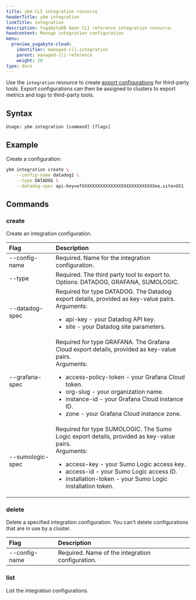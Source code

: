 ```yaml
---
title: ybm CLI integration resource
headerTitle: ybm integration
linkTitle: integration
description: YugabyteDB Aeon CLI reference integration resource.
headcontent: Manage integration configuration
menu:
  preview_yugabyte-cloud:
    identifier: managed-cli-integration
    parent: managed-cli-reference
    weight: 20
type: docs
---
```


Use the `integration` resource to create [export configurations](../../../../cloud-monitor/managed-integrations/) for third-party tools. Export configurations can then be assigned to clusters to export metrics and logs to third-party tools.

## Syntax

```text
Usage: ybm integration [command] [flags]
```

## Example

Create a configuration:

```sh
ybm integration create \
    --config-name datadog1 \
    --type DATADOG \
    --datadog-spec api-key=efXXXXXXXXXXXXXXXXXXXXXXXXXXXXee,site=US1
```

## Commands

### create

Create an integration configuration.

| Flag | Description |
| :--- | :--- |
| --config-name | Required. Name for the integration configuration. |
| --type | Required. The third party tool to export to. Options: DATADOG, GRAFANA, SUMOLOGIC. |
| --datadog-spec | Required for type DATADOG. The Datadog export details, provided as key-value pairs.<br>Arguments:<ul><li>api-key - your Datadog API key.</li><li>site - your Datadog site parameters.</li></ul> |
| --grafana-spec | Required for type GRAFANA. The Grafana Cloud export details, provided as key-value pairs.<br>Arguments:<ul><li>access-policy-token - your Grafana Cloud token.</li><li>org-slug - your organization name.</li><li>instance-id - your Grafana Cloud instance ID.</li><li>zone - your Grafana Cloud instance zone.</li></ul> |
| --sumologic-spec | Required for type SUMOLOGIC. The Sumo Logic export details, provided as key-value pairs.<br>Arguments:<ul><li>access-key - your Sumo Logic access key.</li><li>access-id - your Sumo Logic access ID.</li><li>installation-token - your Sumo Logic installation token.</li></ul> |

### delete

Delete a specified integration configuration. You can't delete configurations that are in use by a cluster.

| Flag | Description |
| :--- | :--- |
| --config-name | Required. Name of the integration configuration. |

### list

List the integration configurations.
